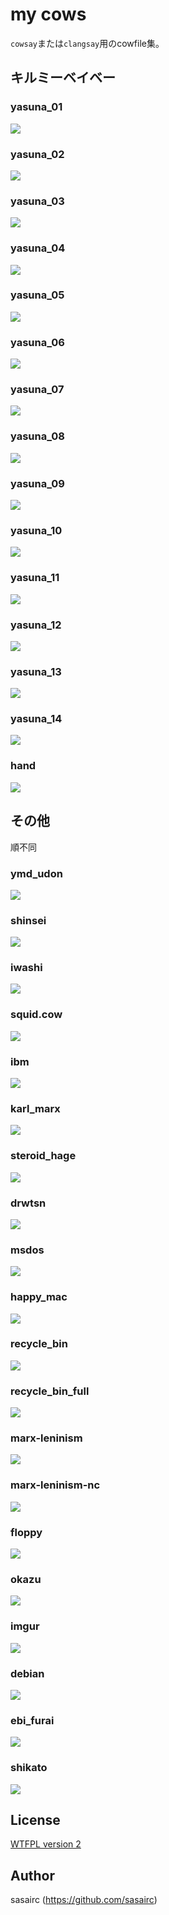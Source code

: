 my cows
===

`cowsay`または`clangsay`用のcowfile集。


## キルミーベイベー

### yasuna_01

![](http://36.media.tumblr.com/186a96f8e262bd533400f6f685023e38/tumblr_ntjvzgwgJ81u2jamko2_1280.png) 

### yasuna_02

![](http://40.media.tumblr.com/fbdd0f993d455316fd20edfd286d87a2/tumblr_ntjvzgwgJ81u2jamko3_1280.png)

### yasuna_03

![](http://40.media.tumblr.com/9da1fd48b4544c688c55084a52952303/tumblr_ntjvzgwgJ81u2jamko4_1280.png)

### yasuna_04

![](http://36.media.tumblr.com/9ddf71641ada632039fffcf256a05629/tumblr_ntjvzgwgJ81u2jamko5_1280.png)

### yasuna_05

![](http://41.media.tumblr.com/304b48f6d3b464d3a665bc3d338faa0b/tumblr_ntjvzgwgJ81u2jamko6_1280.png)

### yasuna_06

![](http://41.media.tumblr.com/79ef55b24b86c659a3d31c281d7f773e/tumblr_ntjvzgwgJ81u2jamko7_1280.png)

### yasuna_07

![](http://40.media.tumblr.com/ab0e8d5cf63e8fa164a6b99f5dfb27a2/tumblr_ntjvzgwgJ81u2jamko8_1280.png)

### yasuna_08

![](http://41.media.tumblr.com/1210270a6caf6b24721d9e19b1d178e6/tumblr_ntjvzgwgJ81u2jamko9_1280.png)

### yasuna_09

![](http://41.media.tumblr.com/c5ad3d9a835e812bfdf627f7ddba77ea/tumblr_ntjvzgwgJ81u2jamko10_1280.png)

### yasuna_10

![](http://41.media.tumblr.com/8d096988274e7d8c297c8338b18fe720/tumblr_nugw6pi4xn1u2jamko1_1280.png)

### yasuna_11

![](http://40.media.tumblr.com/c486f712d0ac948e6c4b6af5181a413e/tumblr_nw6amxhI9o1u2jamko1_1280.png)

### yasuna_12


![](http://41.media.tumblr.com/f272f65f8f9ade68a4e97b95c371d6a4/tumblr_o3dgvn5TFi1u2jamko1_1280.png)

### yasuna_13

![](http://40.media.tumblr.com/85866e6a6c2092f4087bd15ea4c89fd4/tumblr_o3dgw1OPYq1u2jamko1_1280.png)

### yasuna_14

![](http://66.media.tumblr.com/2ec07afb1ef2930e2adc976518f31c70/tumblr_odch88yqtf1u2jamko1_1280.png)

### hand

![](http://41.media.tumblr.com/5c886d376e67b411e4aa40e07a725ac5/tumblr_ntjvzgwgJ81u2jamko1_r1_1280.png)


## その他

順不同

### ymd_udon

![](http://41.media.tumblr.com/df7f0860242493d9bca4f1d83214b472/tumblr_ntjvzwDBfq1u2jamko1_1280.png)

### shinsei

![](http://36.media.tumblr.com/b7dcc692dc2d85718b191bf3d1f4a832/tumblr_nqu6rxqmDf1u2jamko1_1280.png)

### iwashi

![](http://41.media.tumblr.com/997e9c6aee56c31203706cb5ce500066/tumblr_nrjb58ubJm1u2jamko1_1280.png)

### squid.cow

![](http://40.media.tumblr.com/ec9c665a38576e06bfb3b6c581513011/tumblr_nukp0pYma71u2jamko1_1280.png)

### ibm

![](http://41.media.tumblr.com/fd2140d2b758278d55dcef9253111d8f/tumblr_nron2jpiRC1u2jamko1_1280.png)

### karl_marx

![](http://41.media.tumblr.com/31311b2e3bf61760714843e54ec991be/tumblr_nl84amBVjE1u2jamko1_1280.png)

### steroid_hage

![](http://36.media.tumblr.com/14b02028d6f81cd26a7ac652c2b573b1/tumblr_nsxax560Nu1u2jamko1_1280.png)

### drwtsn

![](http://40.media.tumblr.com/f71717c67a075a2805390f5eef2a66c6/tumblr_nsxax560Nu1u2jamko2_1280.png)

### msdos

![](http://40.media.tumblr.com/adf962b3a939c58bd6a3e1a88f8f039d/tumblr_nsxax560Nu1u2jamko3_1280.png)

### happy_mac

![](http://41.media.tumblr.com/07a1aa2eea2e4b0f8944203f7471c3af/tumblr_nsz1x9haIm1u2jamko1_1280.png)

### recycle_bin

![](http://36.media.tumblr.com/8bf3de5d24c1580a0e9b217fada707d9/tumblr_ntm8uzjTPj1u2jamko1_1280.png)

### recycle_bin_full

![](http://40.media.tumblr.com/021d62962b67b7b8de34b82d37861ae7/tumblr_ntm8uzjTPj1u2jamko2_1280.png)

### marx-leninism

![](http://40.media.tumblr.com/0eb72b5ee6e39c965cb7f907f7e92e1e/tumblr_nuvwwxZbsw1u2jamko1_1280.png)

### marx-leninism-nc

![](http://40.media.tumblr.com/d107e41032abc495f9b9f47d3451681d/tumblr_nuvwwxZbsw1u2jamko2_1280.png)

### floppy

![](http://40.media.tumblr.com/0a4ac216f18081ed96a63f96e089371d/tumblr_nv5ahf5gfv1u2jamko1_1280.png)

### okazu

![](http://40.media.tumblr.com/a9059c5b8427c300ef85b4576590febe/tumblr_nvcj4jH5Yx1u2jamko1_1280.png)

### imgur

![](http://36.media.tumblr.com/9fa72d7ac9e2606f8d63f8cfac6bf97c/tumblr_nvjaq28pBE1u2jamko1_1280.png)

### debian

![](http://41.media.tumblr.com/f285a5e4ee6586c750a097e67f3148c4/tumblr_nvqz6iTvCw1u2jamko1_1280.png)

### ebi_furai

![](http://41.media.tumblr.com/5b4dc8c8415783967ea6d11661d688b4/tumblr_nw0cdztuLL1u2jamko1_1280.png)

### shikato

![](http://41.media.tumblr.com/356c0fef225e09e3908371606857c8b1/tumblr_nxg8d4CBne1u2jamko1_1280.png)


## License
[WTFPL version 2](http://www.wtfpl.net/txt/copying/)


## Author
sasairc (https://github.com/sasairc)

